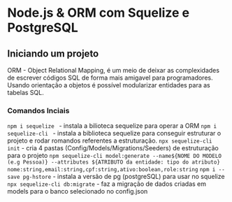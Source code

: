 # Node.js & ORM com Squelize e PostgreSQL

## Iniciando um projeto

ORM - Object Relational Mapping, é um meio de deixar as complexidades de escrever códigos SQL de forma mais amigavel para programadores. Usando orientação a objetos é possível modularizar entidades para as tabelas SQL.


### Comandos Inciais

`npm i sequelize ` - instala a bilioteca sequelize para operar a ORM
`npm i sequelize-cli ` - instala a biblioteca sequelize para conseguir estruturar o projeto e rodar romandos referentes a estruturação.
`npx sequelize-cli init` - cria 4 pastas (Config/Models/Migrations/Seeders) de estruturação para o projeto
`npm sequelize-cli model:generate --name${NOME DO MODELO (e.g Pessoa)} --attributes ${ATRIBUTO da entidade: tipo do atributo} nome:string,email:string,cpf:string,ativo:boolean,role:string`
`npm i --save pg-hstore` - instala a versão de pg (postgreSQL) para usar no squelize
`npx sequelize-cli db:migrate` - faz a migração de dados criadas em models para o banco selecionado no config.json

